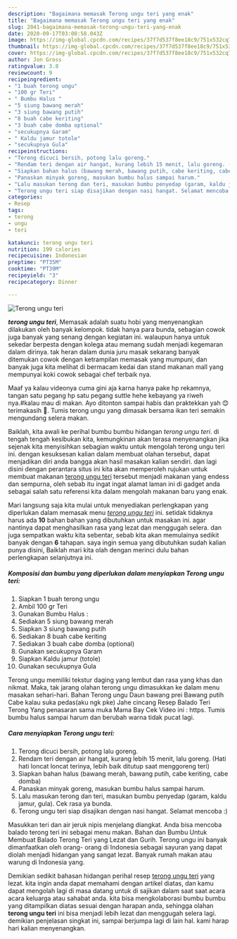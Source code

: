 ```yaml
---
description: "Bagaimana memasak Terong ungu teri yang enak"
title: "Bagaimana memasak Terong ungu teri yang enak"
slug: 2041-bagaimana-memasak-terong-ungu-teri-yang-enak
date: 2020-09-17T03:08:58.043Z
image: https://img-global.cpcdn.com/recipes/37f7d537f8ee18c9/751x532cq70/terong-ungu-teri-foto-resep-utama.jpg
thumbnail: https://img-global.cpcdn.com/recipes/37f7d537f8ee18c9/751x532cq70/terong-ungu-teri-foto-resep-utama.jpg
cover: https://img-global.cpcdn.com/recipes/37f7d537f8ee18c9/751x532cq70/terong-ungu-teri-foto-resep-utama.jpg
author: Jon Gross
ratingvalue: 3.8
reviewcount: 9
recipeingredient:
- "1 buah terong ungu"
- "100 gr Teri"
- " Bumbu Halus "
- "5 siung bawang merah"
- "3 siung bawang putih"
- "8 buah cabe keriting"
- "3 buah cabe domba optional"
- "secukupnya Garam"
- " Kaldu jamur totole"
- "secukupnya Gula"
recipeinstructions:
- "Terong dicuci bersih, potong lalu goreng."
- "Rendam teri dengan air hangat, kurang lebih 15 menit, lalu goreng. (Hati hati loncat loncat terinya, lebih baik ditutup saat menggoreng teri)"
- "Siapkan bahan halus (bawang merah, bawang putih, cabe keriting, cabe domba)"
- "Panaskan minyak goreng, masukan bumbu halus sampai harum."
- "Lalu masukan terong dan teri, masukan bumbu penyedap (garam, kaldu jamur, gula). Cek rasa ya bunda."
- "Terong ungu teri siap disajikan dengan nasi hangat. Selamat mencoba :)"
categories:
- Resep
tags:
- terong
- ungu
- teri

katakunci: terong ungu teri 
nutrition: 199 calories
recipecuisine: Indonesian
preptime: "PT35M"
cooktime: "PT39M"
recipeyield: "3"
recipecategory: Dinner

---
```



![Terong ungu teri](https://img-global.cpcdn.com/recipes/37f7d537f8ee18c9/751x532cq70/terong-ungu-teri-foto-resep-utama.jpg)

<b><i>terong ungu teri</i></b>, Memasak adalah suatu hobi yang menyenangkan dilakukan oleh banyak kelompok. tidak hanya para bunda, sebagian cowok juga banyak yang senang dengan kegiatan ini. walaupun hanya untuk sekedar berpesta dengan kolega atau memang sudah menjadi kegemaran dalam dirinya. tak heran dalam dunia juru masak sekarang banyak ditemukan cowok dengan ketrampilan memasak yang mumpuni, dan banyak juga kita melihat di bermacam kedai dan stand makanan mall yang mempunyai koki cowok sebagai chef terbaik nya.

Maaf ya kalau videonya cuma gini aja karna hanya pake hp rekamnya, tangan satu pegang hp satu pegang suttle hehe kebayang ya riweh nya.#kalau mau di makan. Ayo ditonton sampai habis dan praktekkan yah 😊 terimakasih 🙏. Tumis terong ungu yang dimasak bersama ikan teri semakin mengundang selera makan.

Baiklah, kita awali ke perihal bumbu bumbu hidangan <i>terong ungu teri</i>. di tengah tengah kesibukan kita, kemungkinan akan terasa menyenangkan jika sejenak kita menyisihkan sebagian waktu untuk mengolah terong ungu teri ini. dengan kesuksesan kalian dalam membuat olahan tersebut, dapat menjadikan diri anda bangga akan hasil masakan kalian sendiri. dan lagi disini dengan perantara situs ini kita akan memperoleh rujukan untuk membuat makanan <u>terong ungu teri</u> tersebut menjadi makanan yang endess dan sempurna, oleh sebab itu ingat ingat alamat laman ini di gadget anda sebagai salah satu referensi kita dalam mengolah makanan baru yang enak.


Mari langsung saja kita mulai untuk menyediakan perlengkapan yang diperlukan dalam memasak menu <u><i>terong ungu teri</i></u> ini. setidak tidaknya harus ada <b>10</b> bahan bahan yang dibutuhkan untuk masakan ini. agar nantinya dapat menghasilkan rasa yang lezat dan menggugah selera. dan juga sempatkan waktu kita sebentar, sebab kita akan memulainya sedikit banyak dengan <b>6</b> tahapan. saya ingin semua yang dibutuhkan sudah kalian punya disini, Baiklah mari kita olah dengan merinci dulu bahan perlengkapan selanjutnya ini.

<!--inarticleads1-->

##### Komposisi dan bumbu yang diperlukan dalam menyiapkan Terong ungu teri:

1. Siapkan 1 buah terong ungu
1. Ambil 100 gr Teri
1. Gunakan  Bumbu Halus :
1. Sediakan 5 siung bawang merah
1. Siapkan 3 siung bawang putih
1. Sediakan 8 buah cabe keriting
1. Sediakan 3 buah cabe domba (optional)
1. Gunakan secukupnya Garam
1. Siapkan  Kaldu jamur (totole)
1. Gunakan secukupnya Gula


Terong ungu memiliki tekstur daging yang lembut dan rasa yang khas dan nikmat. Maka, tak jarang olahan terong ungu dimasukkan ke dalam menu masakan sehari-hari. Bahan Terong ungu Daun bawang prei Bawang putih Cabe kalau suka pedas(aku ngk pke) Jahe cincang Resep Balado Teri Terong Yang penasaran sama muka Mama Bay Cek Video ini : https. Tumis bumbu halus sampai harum dan berubah warna tidak pucat lagi. 

<!--inarticleads2-->

##### Cara menyiapkan Terong ungu teri:

1. Terong dicuci bersih, potong lalu goreng.
1. Rendam teri dengan air hangat, kurang lebih 15 menit, lalu goreng. (Hati hati loncat loncat terinya, lebih baik ditutup saat menggoreng teri)
1. Siapkan bahan halus (bawang merah, bawang putih, cabe keriting, cabe domba)
1. Panaskan minyak goreng, masukan bumbu halus sampai harum.
1. Lalu masukan terong dan teri, masukan bumbu penyedap (garam, kaldu jamur, gula). Cek rasa ya bunda.
1. Terong ungu teri siap disajikan dengan nasi hangat. Selamat mencoba :)


Masukkan teri dan air jeruk nipis menjelang diangkat. Anda bisa mencoba balado terong teri ini sebagai menu makan. Bahan dan Bumbu Untuk Membuat Balado Terong Teri yang Lezat dan Gurih. Terong ungu ini banyak dimanfaatkan oleh orang- orang di Indonesia sebagai sayuran yang dapat diolah menjadi hidangan yang sangat lezat. Banyak rumah makan atau warung di Indonesia yang. 

Demikian sedikit bahasan hidangan perihal resep <u>terong ungu teri</u> yang lezat. kita ingin anda dapat memahami dengan artikel diatas, dan kamu dapat mengolah lagi di masa datang untuk di sajikan dalam saat saat acara acara keluarga atau sahabat anda. kita bisa mengkolaborasi bumbu bumbu yang ditampilkan diatas sesuai dengan harapan anda, sehingga olahan <b>terong ungu teri</b> ini bisa menjadi lebih lezat dan menggugah selera lagi. demikian penjelasan singkat ini, sampai berjumpa lagi di lain hal. kami harap hari kalian menyenangkan.
